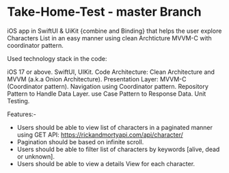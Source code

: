 # Take-Home-Test - master Branch

iOS app in SwiftUI & UiKit {combine and Binding} that helps the user explore Characters List in an easy manner using clean Archticture MVVM-C with coordinator pattern.

Used technology stack in the code:

iOS 17 or above.
SwiftUI, UIKit.
Code Architecture: Clean Architecture and MVVM (a.k.a Onion Architecture).
Presentation Layer: MVVM-C (Coordinator pattern).
Navigation using Coordinator pattern.
Repository Pattern to Handle Data Layer.
use Case Pattern to Response Data.
Unit Testing.

Features:-
* Users should be able to view list of characters in a paginated manner using GET API: https://rickandmortyapi.com/api/character/
* Pagination should be based on infinite scroll.
* Users should be able to filter list of characters by keywords [alive, dead or unknown].
* Users should be able to view a details View for each character.

